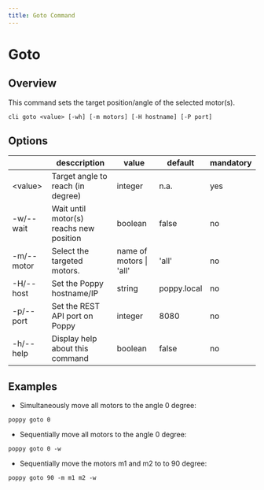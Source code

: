 ```yaml
---
title: Goto Command
---
```


# Goto

## Overview

This command sets the target position/angle of the selected motor(s).

```shell
cli goto <value> [-wh] [-m motors] [-H hostname] [-P port]
```

## Options

&nbsp; | desccription | value | default | mandatory
--- | --- | --- | --- | ---
\<value\> | Target angle to reach (in degree) |integer | n.a. | yes
-w/--wait | Wait until motor(s) reachs new position  | boolean | false | no
-m/--motor | Select the targeted motors.| name of motors \| 'all' | 'all' | no
-H/--host | Set the Poppy hostname/IP | string | poppy.local | no
-p/--port | Set the REST API port on Poppy | integer | 8080 | no
-h/--help | Display help about this command | boolean | false | no

## Examples

- Simultaneously move all motors to the angle 0 degree:
```shell
poppy goto 0
```

- Sequentially move all motors to the angle 0 degree:
```shell
poppy goto 0 -w
```

- Sequentially move the motors m1 and m2 to to 90 degree:
```shell
poppy goto 90 -m m1 m2 -w
```
